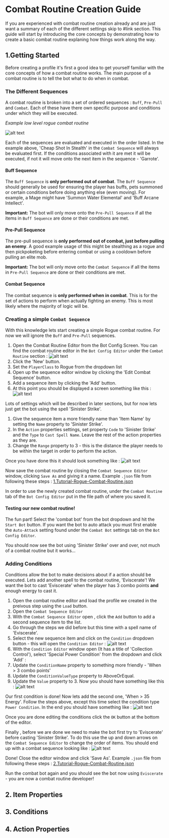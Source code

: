 # Combat Routine Creation Guide
If you are experienced with combat routine creation already and are just want a summary of each of the different settings skip to #link section.
This guide will start by introducing the core concepts by demonstrating how to create a basic combat routine explaning how things work along the way.

## 1.Getting Started
Before creating a profile it's first a good idea to get yourself familiar with the core concepts of how a combat routine works. The main purpose of a combat routine is to tell the bot what to do when in combat. 


### The Different Sequences
A combat routine is broken into a set of ordered sequences : ``Buff``, ``Pre-Pull`` and ``Combat``. Each of these have there own specific purpose and conditions under which they will be executed.

*Example low level rogue combat routine*

![alt text](https://i.imgur.com/WlAoCmq.png "Combat Sequences")

Each of the sequences are evaluated and executed in the order listed. In the example above, 'Cheap Shot In Stealth' in the ``Combat Sequence`` will always be evaluated first. If the conditions associated with it are met it will be executed, if not it will move onto the next item in the sequence - 'Garrote'.

#### Buff Sequence
The ``Buff Sequence`` is **only performed out of combat**. The ``Buff Sequence`` should generally be used for ensuring the player has buffs, pets summoned or certain conditions before doing anything else (even moving). For example, a Mage might have 'Summon Water Elemental' and 'Buff Arcane Intellect'.

**Important:** The bot will only move onto the ``Pre-Pull Sequence`` if all the items in ``Buff Sequence`` are done or their conditions are met.

#### Pre-Pull Sequence
The pre-pull sequence is **only performed out of combat, just before pulling an enemy**. A good example usage of this might be stealthing as a rogue and then pickpoketing before entering combat or using a cooldown before pulling an elite mob.

**Important:** The bot will only move onto the ``Combat Sequence`` if all the items in ``Pre-Pull Sequence`` are done or their conditions are met.

#### Combat Sequence
The combat sequence is **only performed when in combat**. This is for the set of actions to perform when actually fighting an enemy. This is most likely where the majority of logic will be.

### Creating a simple ``Combat Sequence``
With this knowledge lets start creating a simple Rogue combat routine. For now we will ignore the ``Buff`` and ``Pre-Pull`` sequences.

1. Open the Combat Routine Editor from the Bot Config Screen.
You can find the combat routine editor in the ``Bot Config Editor`` under the ``Combat Routine`` section :
![alt text](https://i.imgur.com/PNfrnFl.png "Combat Routine Editor")
2. Click the 'New' button.
3. Set the ``PlayerClass`` to Rogue from the dropdown list
4. Open up the sequence editor window by clicking the 'Edit Combat Sequence' button.
5. Add a sequence item by clicking the 'Add' button.
6. At this point you should be displayed a screen something like this : 
![alt text](https://i.imgur.com/6fmD79N.png "Combat Sequence Editor") 

Lots of settings which will be described in later sections, but for now lets just get the bot using the spell 'Sinister Strike'.
1. Give the sequence item a more friendly name than 'Item Name' by setting the ``Name`` property to 'Sinister Strike'.
2. In the ``Action`` properties settings, set property ``Code`` to 'Sinister Strike' and the ``Type`` to ``Cast Spell Name``. Leave the rest of the action properties as they are.
3. Change the ``Range`` property to 3 - this is the distance the player needs to be within the target in order to perform the action.

Once you have done this it should look something like : 
![alt text](https://i.imgur.com/U6Ukhxg.png "Sinister Strike") 

Now save the combat routine by closing the ``Combat Sequence Editor`` window, clicking ``Save As`` and giving it a name.
Example ``.json`` file from following these steps : [1.Tutorial-Rogue-Combat-Routine.json](../1.Tutorial-Rogue-Combat-Routine.json)

In order to use the newly created combat routine, under the ``Combat Routine`` tab of the ``Bot Config Editor`` put in the file path of where you saved it.

#### Testing our new combat routine!
The fun part! Select the 'combat bot' from the bot dropdown and hit the ``Start Bot`` button. If you want the bot to auto attack you must first enable the ``Auto-Attack`` setting found under the ``Combat Bot`` settings tab on the ``Bot Config Editor``.

You should now see the bot using 'Sinister Strike' over and over, not much of a combat routine but it works...

### Adding Conditions
Conditions allow the bot to make decisions about if a action should be executed. 
Lets add another spell to the combat routine, 'Eviscerate'! We want the bot to cast 'Eviscerate' when the player has 3 combo points **and** enough energy to cast it.

1. Open the combat routine editor and load the profile we created in the preivous step using the ``Load`` button.
2. Open the ``Combat Sequence Editor``
3. With the ``Combat Sequence Editor`` open , click the ``Add`` button to add a second sequence item to the list.
4. Go through the steps we did before but this time with a spell name of 'Eviscerate'.
5. Select the new sequence item and click on the ``Condition`` dropdown button - this will open the ``Condition Editor`` :
![alt text](https://i.imgur.com/fTDGpf1.png "Condition Editor") 
6. With the ``Condition Editor`` window open (It has a title of 'Collection Control'), select 'Special Power Condition' from the dropdown and click 'Add' :
7. Update the ``ConditionName`` property to something more friendly - 'When > 3 combo points'
8. Update the ``ConditionValueType`` property to AboveOrEqual.
9. Update the ``Value`` property to 3. Now you should have something like this :
![alt text](https://i.imgur.com/Eu5zj6q.png "Special Power Condition")

Our first condition is done! Now lets add the second one, 'When > 35 Energy'.
Follow the steps above, except this time select the condition type ``Power Condition``.
In the end you should have something like : 
![alt text](https://i.imgur.com/WduAdNG.png "Power Condition")

Once you are done editing the conditions click the ``OK`` button at the bottom of the editor.

Finally , before we are done we need to make the bot first try to 'Eviscerate' before casting 'Sinister Strike'. To do this use the up and down arrows on the ``Combat Sequence Editor`` to change the order of items. You should end up with a combat sequence looking like : 
![alt text](https://i.imgur.com/7G04YHR.png "Power Condition")

Done! Close the editor window and click 'Save As'.
Example ``.json`` file from following these steps : [2.Tutorial-Rogue-Combat-Routine.json](../2.Tutorial-Rogue-Combat-Routine.json)

Run the combat bot again and you should see the bot now using ``Eviscerate`` - you are now a combat routine developer!

## 2. Item Properties

## 3. Conditions

## 4. Action Properties



















